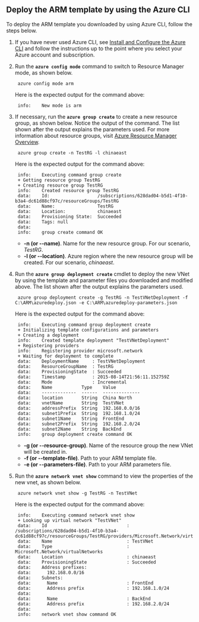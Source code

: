 ## Deploy the ARM template by using the Azure CLI
To deploy the ARM template you downloaded by using Azure CLI, follow the steps below.

1. If you have never used Azure CLI, see [Install and Configure the Azure CLI](../articles/cli-install-nodejs.md) and follow the instructions up to the point where you select your Azure account and subscription.
2. Run the **`azure config mode`** command to switch to Resource Manager mode, as shown below.

        azure config mode arm

    Here is the expected output for the command above:

        info:    New mode is arm
3. If necessary, run the **`azure group create`** to create a new resource group, as shown below. Notice the output of the command. The list shown after the output explains the parameters used. For more information about resource groups, visit [Azure Resource Manager Overview](../articles/azure-resource-manager/resource-group-overview.md).

        azure group create -n TestRG -l chinaeast

    Here is the expected output for the command above:

        info:    Executing command group create
        + Getting resource group TestRG
        + Creating resource group TestRG
        info:    Created resource group TestRG
        data:    Id:                  /subscriptions/628dad04-b5d1-4f10-b3a4-dc61d88cf97c/resourceGroups/TestRG
        data:    Name:                TestRG
        data:    Location:            chinaeast
        data:    Provisioning State:  Succeeded
        data:    Tags: null
        data:
        info:    group create command OK

    * **-n (or --name)**. Name for the new resource group. For our scenario, *TestRG*.
    * **-l (or --location)**. Azure region where the new resource group will be created. For our scenario, *chinaeast*.
4. Run the **`azure group deployment create`** cmdlet to deploy the new VNet by using the template and parameter files you downloaded and modified above. The list shown after the output explains the parameters used.

        azure group deployment create -g TestRG -n TestVNetDeployment -f C:\ARM\azuredeploy.json -e C:\ARM\azuredeploy-parameters.json

    Here is the expected output for the command above:

        info:    Executing command group deployment create
        + Initializing template configurations and parameters
        + Creating a deployment
        info:    Created template deployment "TestVNetDeployment"
        + Registering providers
        info:    Registering provider microsoft.network
        + Waiting for deployment to complete
        data:    DeploymentName     : TestVNetDeployment
        data:    ResourceGroupName  : TestRG
        data:    ProvisioningState  : Succeeded
        data:    Timestamp          : 2015-08-14T21:56:11.152759Z
        data:    Mode               : Incremental
        data:    Name           Type    Value
        data:    -------------  ------  --------------
        data:    location       String  China North
        data:    vnetName       String  TestVNet
        data:    addressPrefix  String  192.168.0.0/16
        data:    subnet1Prefix  String  192.168.1.0/24
        data:    subnet1Name    String  FrontEnd
        data:    subnet2Prefix  String  192.168.2.0/24
        data:    subnet2Name    String  BackEnd
        info:    group deployment create command OK

    * **-g (or --resource-group)**. Name of the resource group the new VNet will be created in.
    * **-f (or --template-file)**. Path to your ARM template file.
    * **-e (or --parameters-file)**. Path to your ARM parameters file.
5. Run the **`azure network vnet show`** command to view the properties of the new vnet, as shown below.

        azure network vnet show -g TestRG -n TestVNet

    Here is the expected output for the command above:

        info:    Executing command network vnet show
        + Looking up virtual network "TestVNet"
        data:    Id                              : /subscriptions/628dad04-b5d1-4f10-b3a4-dc61d88cf97c/resourceGroups/TestRG/providers/Microsoft.Network/virtualNetworks/TestVNet
        data:    Name                            : TestVNet
        data:    Type                            : Microsoft.Network/virtualNetworks
        data:    Location                        : chinaeast
        data:    ProvisioningState               : Succeeded
        data:    Address prefixes:
        data:      192.168.0.0/16
        data:    Subnets:
        data:      Name                          : FrontEnd
        data:      Address prefix                : 192.168.1.0/24
        data:
        data:      Name                          : BackEnd
        data:      Address prefix                : 192.168.2.0/24
        data:
        info:    network vnet show command OK
